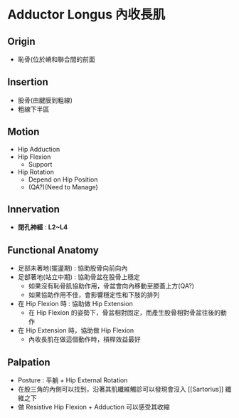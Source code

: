# Adductor Longus 內收長肌
## Origin
* 恥骨(位於嵴和聯合間的前面  

## Insertion
* 股骨(由腱膜到粗線)
* 粗線下半區  

## Motion
* Hip Adduction
* Hip Flexion
	* Support
* Hip Rotation
	* Depend on Hip Position
	* (QA?)(Need to Manage)  

## Innervation
* **閉孔神經** : **L2~L4**  

## Functional Anatomy
* 足部未著地(擺盪期) : 協助股骨向前向內
* 足部著地(站立中期) : 協助骨盆在股骨上穩定
	* 如果沒有恥骨肌協助作用，骨盆會向內移動至膝蓋上方(QA?)
	* 如果協助作用不佳，會影響穩定性和下肢的排列
* 在 Hip Flexion 時 : 協助做 Hip Extension
	* 在 Hip Flexion 的姿勢下，骨盆相對固定，而產生股骨相對骨盆往後的動作
* 在 Hip Extension 時，協助做 Hip Flexion
	* 內收長肌在做這個動作時，槓桿效益最好  

## Palpation
* Posture : 平躺 + Hip External Rotation
* 在股三角的內側可以找到，沿著其肌纖維觸診可以發現會沒入 [[Sartorius]] 纖維之下
* 做 Resistive Hip Flexion + Adduction 可以感受其收縮